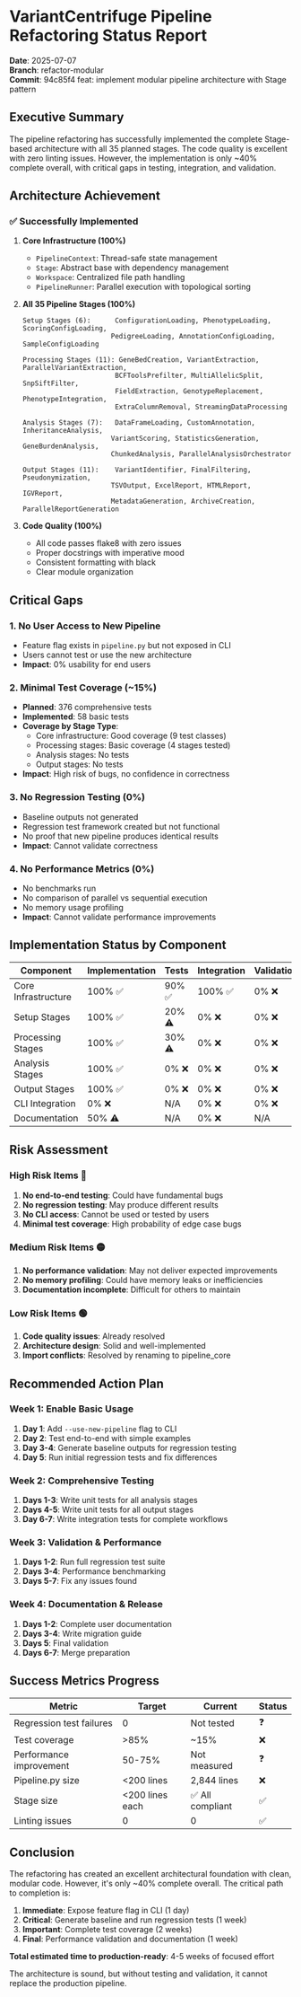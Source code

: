 # VariantCentrifuge Pipeline Refactoring Status Report

**Date**: 2025-07-07  
**Branch**: refactor-modular  
**Commit**: 94c85f4 feat: implement modular pipeline architecture with Stage pattern

## Executive Summary

The pipeline refactoring has successfully implemented the complete Stage-based architecture with all 35 planned stages. The code quality is excellent with zero linting issues. However, the implementation is only ~40% complete overall, with critical gaps in testing, integration, and validation.

## Architecture Achievement

### ✅ Successfully Implemented

1. **Core Infrastructure (100%)**
   - `PipelineContext`: Thread-safe state management
   - `Stage`: Abstract base with dependency management
   - `Workspace`: Centralized file path handling
   - `PipelineRunner`: Parallel execution with topological sorting

2. **All 35 Pipeline Stages (100%)**
   ```
   Setup Stages (6):      ConfigurationLoading, PhenotypeLoading, ScoringConfigLoading,
                         PedigreeLoading, AnnotationConfigLoading, SampleConfigLoading
   
   Processing Stages (11): GeneBedCreation, VariantExtraction, ParallelVariantExtraction,
                          BCFToolsPrefilter, MultiAllelicSplit, SnpSiftFilter,
                          FieldExtraction, GenotypeReplacement, PhenotypeIntegration,
                          ExtraColumnRemoval, StreamingDataProcessing
   
   Analysis Stages (7):   DataFrameLoading, CustomAnnotation, InheritanceAnalysis,
                         VariantScoring, StatisticsGeneration, GeneBurdenAnalysis,
                         ChunkedAnalysis, ParallelAnalysisOrchestrator
   
   Output Stages (11):    VariantIdentifier, FinalFiltering, Pseudonymization,
                         TSVOutput, ExcelReport, HTMLReport, IGVReport,
                         MetadataGeneration, ArchiveCreation, ParallelReportGeneration
   ```

3. **Code Quality (100%)**
   - All code passes flake8 with zero issues
   - Proper docstrings with imperative mood
   - Consistent formatting with black
   - Clear module organization

## Critical Gaps

### 1. **No User Access to New Pipeline**
- Feature flag exists in `pipeline.py` but not exposed in CLI
- Users cannot test or use the new architecture
- **Impact**: 0% usability for end users

### 2. **Minimal Test Coverage (~15%)**
- **Planned**: 376 comprehensive tests
- **Implemented**: 58 basic tests
- **Coverage by Stage Type**:
  - Core infrastructure: Good coverage (9 test classes)
  - Processing stages: Basic coverage (4 stages tested)
  - Analysis stages: No tests
  - Output stages: No tests
- **Impact**: High risk of bugs, no confidence in correctness

### 3. **No Regression Testing (0%)**
- Baseline outputs not generated
- Regression test framework created but not functional
- No proof that new pipeline produces identical results
- **Impact**: Cannot validate correctness

### 4. **No Performance Metrics (0%)**
- No benchmarks run
- No comparison of parallel vs sequential execution
- No memory usage profiling
- **Impact**: Cannot validate performance improvements

## Implementation Status by Component

| Component | Implementation | Tests | Integration | Validation |
|-----------|----------------|-------|-------------|------------|
| Core Infrastructure | 100% ✅ | 90% ✅ | 100% ✅ | 0% ❌ |
| Setup Stages | 100% ✅ | 20% ⚠️ | 0% ❌ | 0% ❌ |
| Processing Stages | 100% ✅ | 30% ⚠️ | 0% ❌ | 0% ❌ |
| Analysis Stages | 100% ✅ | 0% ❌ | 0% ❌ | 0% ❌ |
| Output Stages | 100% ✅ | 0% ❌ | 0% ❌ | 0% ❌ |
| CLI Integration | 0% ❌ | N/A | 0% ❌ | 0% ❌ |
| Documentation | 50% ⚠️ | N/A | 0% ❌ | N/A |

## Risk Assessment

### High Risk Items 🔴
1. **No end-to-end testing**: Could have fundamental bugs
2. **No regression testing**: May produce different results
3. **No CLI access**: Cannot be used or tested by users
4. **Minimal test coverage**: High probability of edge case bugs

### Medium Risk Items 🟡
1. **No performance validation**: May not deliver expected improvements
2. **No memory profiling**: Could have memory leaks or inefficiencies
3. **Documentation incomplete**: Difficult for others to maintain

### Low Risk Items 🟢
1. **Code quality issues**: Already resolved
2. **Architecture design**: Solid and well-implemented
3. **Import conflicts**: Resolved by renaming to pipeline_core

## Recommended Action Plan

### Week 1: Enable Basic Usage
1. **Day 1**: Add `--use-new-pipeline` flag to CLI
2. **Day 2**: Test end-to-end with simple examples
3. **Day 3-4**: Generate baseline outputs for regression testing
4. **Day 5**: Run initial regression tests and fix differences

### Week 2: Comprehensive Testing
1. **Days 1-3**: Write unit tests for all analysis stages
2. **Days 4-5**: Write unit tests for all output stages
3. **Day 6-7**: Write integration tests for complete workflows

### Week 3: Validation & Performance
1. **Days 1-2**: Run full regression test suite
2. **Days 3-4**: Performance benchmarking
3. **Days 5-7**: Fix any issues found

### Week 4: Documentation & Release
1. **Days 1-2**: Complete user documentation
2. **Days 3-4**: Write migration guide
3. **Days 5**: Final validation
4. **Days 6-7**: Merge preparation

## Success Metrics Progress

| Metric | Target | Current | Status |
|--------|--------|---------|---------|
| Regression test failures | 0 | Not tested | ❓ |
| Test coverage | >85% | ~15% | ❌ |
| Performance improvement | 50-75% | Not measured | ❓ |
| Pipeline.py size | <200 lines | 2,844 lines | ❌ |
| Stage size | <200 lines each | ✅ All compliant | ✅ |
| Linting issues | 0 | 0 | ✅ |

## Conclusion

The refactoring has created an excellent architectural foundation with clean, modular code. However, it's only ~40% complete overall. The critical path to completion is:

1. **Immediate**: Expose feature flag in CLI (1 day)
2. **Critical**: Generate baseline and run regression tests (1 week)
3. **Important**: Complete test coverage (2 weeks)
4. **Final**: Performance validation and documentation (1 week)

**Total estimated time to production-ready**: 4-5 weeks of focused effort

The architecture is sound, but without testing and validation, it cannot replace the production pipeline.